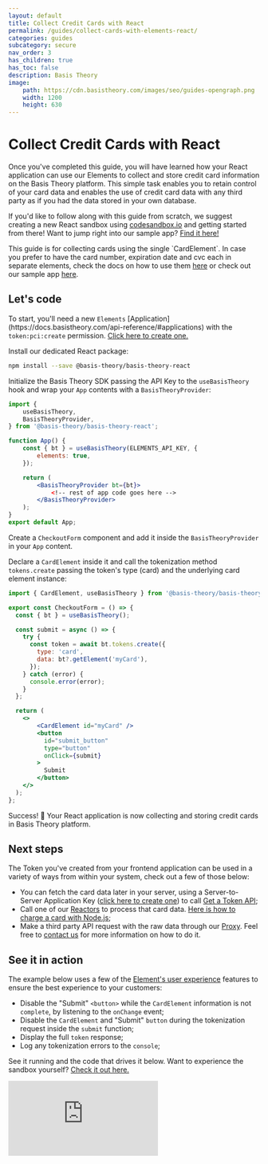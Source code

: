```yaml
---
layout: default
title: Collect Credit Cards with React
permalink: /guides/collect-cards-with-elements-react/
categories: guides
subcategory: secure
nav_order: 3
has_children: true
has_toc: false
description: Basis Theory
image:
    path: https://cdn.basistheory.com/images/seo/guides-opengraph.png
    width: 1200
    height: 630
---
```

# Collect Credit Cards with React

Once you've completed this guide, you will have learned how your React application can use our Elements to collect and store credit card information on the Basis Theory platform. This simple task enables you to retain control of your card data and enables the use of credit card data with any third party as if you had the data stored in your own database.

If you'd like to follow along with this guide from scratch, we suggest creating a new React sandbox using <a href="http://codesandbox.io/">codesandbox.io</a> and getting started from there! Want to jump right into our sample app? <a href="https://codesandbox.io/s/github/Basis-Theory/basis-theory-js-examples/tree/master/collect-cards-with-elements-react">Find it here!</a>

<span class="base-alert info">
  <span>
    This guide is for collecting cards using the single `CardElement`. In case you prefer to have the card number, expiration date and cvc each in separate elements, check the docs on how to use them <a href="https://docs.basistheory.com/elements/#introduction">here</a> or check out our sample app <a href="https://codesandbox.io/embed/github/Basis-Theory/basis-theory-js-examples/tree/master/collect-cards-with-split-elements-react?module=/src/App.tsx,/src/CheckoutForm.tsx">here</a>.
  </span>
</span>

## Let's code

<span class="base-alert warning">
  <span>
    To start, you'll need a new <code>Elements</code> [Application](https://docs.basistheory.com/api-reference/#applications) with the <code>token:pci:create</code> permission. <a href="https://portal.basistheory.com/applications/create?permissions=token%3Apci%3Acreate&type=elements&name=Card+Collector" target="_blank">Click here to create one.</a>
  </span>
</span>

Install our dedicated React package:

```bash
npm install --save @basis-theory/basis-theory-react
```

Initialize the Basis Theory SDK passing the API Key to the `useBasisTheory` hook and wrap your `App` contents with a `BasisTheoryProvider`:

```jsx
import {
    useBasisTheory,
    BasisTheoryProvider,
} from '@basis-theory/basis-theory-react';

function App() {
    const { bt } = useBasisTheory(ELEMENTS_API_KEY, {
        elements: true,
    });

    return (
        <BasisTheoryProvider bt={bt}>
            <!-- rest of app code goes here -->
        </BasisTheoryProvider>
    );
}
export default App;
```

Create a `CheckoutForm` component and add it inside the `BasisTheoryProvider` in your `App` content.

Declare a `CardElement` inside it and call the tokenization method `tokens.create` passing the token's type (card) and the underlying card element instance:

```jsx
import { CardElement, useBasisTheory } from '@basis-theory/basis-theory-react';

export const CheckoutForm = () => {
  const { bt } = useBasisTheory();

  const submit = async () => {
    try {
      const token = await bt.tokens.create({
        type: 'card',
        data: bt?.getElement('myCard'),
      });
    } catch (error) {
      console.error(error);
    }
  };

  return (
    <>
        <CardElement id="myCard" />
        <button
          id="submit_button"
          type="button"
          onClick={submit}
        >
          Submit
        </button>
    </>
  );
};
```

Success! 🎉 Your React application is now collecting and storing credit cards in Basis Theory platform.

## Next steps

The Token you've created from your frontend application can be used in a variety of ways from within your system, check out a few of those below:
- You can fetch the card data later in your server, using a Server-to-Server Application Key (<a href="https://portal.basistheory.com/applications/create?type=server_to_server&permissions=token%3Apci%3Aread%3Alow&name=Card+Retriever" target="_blank">click here to create one</a>) to call [Get a Token API](https://docs.basistheory.com/api-reference/#tokens-get-a-token);
- Call one of our [Reactors](https://docs.basistheory.com/api-reference/#reactors) to process that card data. [Here is how to charge a card with Node.js](/guides/collect-cards-with-elements/#setup-and-use-a-token-reactor);
- Make a third party API request with the raw data through our [Proxy](https://docs.basistheory.com/api-reference/#proxy). Feel free to [contact us](mailto:support@basistheory.com?subject=CardElement%20and%20Proxy%20usage) for more information on how to do it.

## See it in action

The example below uses a few of the [Element's user experience](https://docs.basistheory.com/elements/#introduction) features to ensure the best experience to your customers:
- Disable the "Submit" `<button>` while the `CardElement` information is not `complete`, by listening to the `onChange` event;
- Disable the `CardElement` and "Submit" `button` during the tokenization request inside the `submit` function;
- Display the full `token` response;
- Log any tokenization errors to the `console`;

See it running and the code that drives it below. Want to experience the sandbox yourself? [Check it out here.](https://codesandbox.io/s/github/Basis-Theory/basis-theory-js-examples/tree/master/collect-cards-with-elements-react)

<div class="iframe-container">
  <iframe src="https://codesandbox.io/embed/github/Basis-Theory/basis-theory-js-examples/tree/master/collect-cards-with-elements-react?fontsize=14&hidenavigation=1&theme=dark&module=/src/CheckoutForm.tsx,/src/App.tsx" class="iframe-code" allowfullscreen="" frameborder="0"></iframe>
</div>
